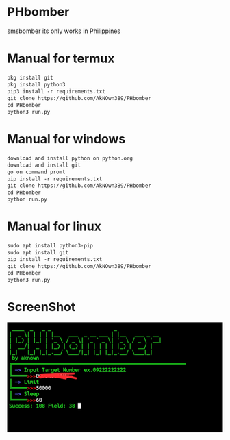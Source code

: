 # PHbomber
smsbomber its only works in Philippines
# Manual for termux
```
pkg install git
pkg install python3
pip3 install -r requirements.txt
git clone https://github.com/AkNOwn389/PHbomber
cd PHbomber
python3 run.py
```
# Manual for windows
```
download and install python on python.org
download and install git
go on command promt
pip install -r requirements.txt
git clone https://github.com/AkNOwn389/PHbomber
cd PHbomber
python run.py
```
# Manual for linux
```
sudo apt install python3-pip
sudo apt install git
pip install -r requirements.txt
git clone https://github.com/AkNOwn389/PHbomber
cd PHbomber
python3 run.py
```
# ScreenShot
![Screenshot](https://github.com/AkNOwn389/PHbomber/blob/main/Screenshot_20221215-005531.jpg)


<!-- # Thanks
<a href="https://buymeacoffee.com/dariusofficia10" target="_blank"><img src="https://cdn.buymeacoffee.com/buttons/default-orange.png" alt="Buy Me A Coffee" height="41" width="174"></a> -->
